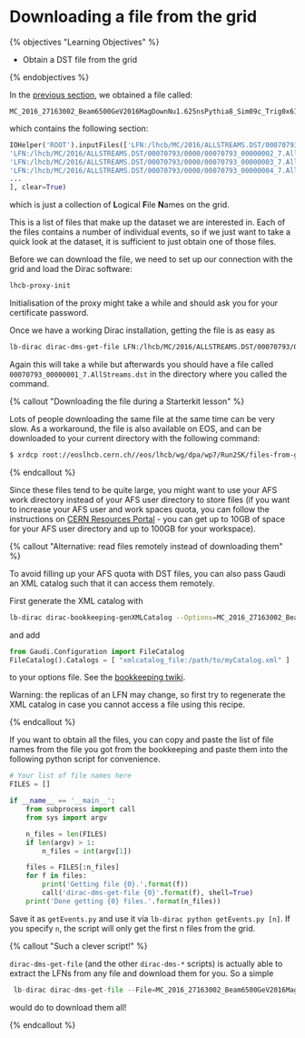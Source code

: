 # Downloading a file from the grid

{% objectives "Learning Objectives" %}

* Obtain a DST file from the grid

{% endobjectives %} 

In the [previous section](bookkeeping), we obtained a file called:
```
MC_2016_27163002_Beam6500GeV2016MagDownNu1.625nsPythia8_Sim09c_Trig0x6138160F_Reco16_Turbo03_Stripping28r1NoPrescalingFlagged_ALLSTREAMS.DST.py
```
which contains the following section:

```python
IOHelper('ROOT').inputFiles(['LFN:/lhcb/MC/2016/ALLSTREAMS.DST/00070793/0000/00070793_00000001_7.AllStreams.dst',
'LFN:/lhcb/MC/2016/ALLSTREAMS.DST/00070793/0000/00070793_00000002_7.AllStreams.dst',
'LFN:/lhcb/MC/2016/ALLSTREAMS.DST/00070793/0000/00070793_00000003_7.AllStreams.dst',
'LFN:/lhcb/MC/2016/ALLSTREAMS.DST/00070793/0000/00070793_00000004_7.AllStreams.dst',
...
], clear=True)
```
which is just a collection of **L**ogical **F**ile **N**ames on the grid.

This is a list of files that make up the dataset we are interested in. Each of 
the files contains a number of individual events, so if we just want to take a 
quick look at the dataset, it is sufficient to just obtain one of those files.

Before we can download the file, we need to set up our connection with the grid and load the Dirac software:
```bash
lhcb-proxy-init
```

Initialisation of the proxy might take a while and should ask you for your certificate password.

Once we have a working Dirac installation, getting the file is as easy as

```bash
lb-dirac dirac-dms-get-file LFN:/lhcb/MC/2016/ALLSTREAMS.DST/00070793/0000/00070793_00000001_7.AllStreams.dst
```

Again this will take a while but afterwards you should have a file called `00070793_00000001_7.AllStreams.dst` in the directory where you called the command.

{% callout "Downloading the file during a Starterkit lesson" %}

Lots of people downloading the same file at the same time can be very slow.
As a workaround, the file is also available on EOS, and can be downloaded to
your current directory with the following command:
```bash
$ xrdcp root://eoslhcb.cern.ch//eos/lhcb/wg/dpa/wp7/Run2SK/files-from-grid/00070793_00000001_7.AllStreams.dst .
```

{% endcallout %} 

Since these files tend to be quite large, you might want to use your AFS work 
directory instead of your AFS user directory to store files (if you want to increase 
your AFS user and work spaces quota, you can follow the instructions on [CERN Resources Portal](https://resources.web.cern.ch/resources/Help/?kbid=067040) - you can get up to 10GB of space 
for your AFS user directory and up to 100GB for your workspace).

{% callout "Alternative: read files remotely instead of downloading them" %}

To avoid filling up your AFS quota with DST files, you can also pass Gaudi an 
XML catalog such that it can access them remotely.

First generate the XML catalog with
```bash
lb-dirac dirac-bookkeeping-genXMLCatalog --Options=MC_2016_27163002_Beam6500GeV2016MagDownNu1.625nsPythia8_Sim09c_Trig0x6138160F_Reco16_Turbo03_Stripping28r1NoPrescalingFlagged_ALLSTREAMS.DST.py --Catalog=myCatalog.xml
```
and add
```python
from Gaudi.Configuration import FileCatalog
FileCatalog().Catalogs = [ "xmlcatalog_file:/path/to/myCatalog.xml" ]
```
to your options file. See the [bookkeeping twiki](https://twiki.cern.ch/twiki/bin/view/LHCb/LHCbDiracBKCLI).

Warning: the replicas of an LFN may change, so first try to regenerate the XML catalog in case you cannot access a file using this recipe.

{% endcallout %} 

If you want to obtain all the files, you can copy and paste the list of file names from the file you got from the bookkeeping and paste them into the following python script for convenience.

```python
# Your list of file names here
FILES = []

if __name__ == '__main__':
    from subprocess import call
    from sys import argv

    n_files = len(FILES)
    if len(argv) > 1:
        n_files = int(argv[1])

    files = FILES[:n_files]
    for f in files:
        print('Getting file {0}.'.format(f))
        call('dirac-dms-get-file {0}'.format(f), shell=True)
    print('Done getting {0} files.'.format(n_files))
```

Save it as `getEvents.py` and use it via `lb-dirac python getEvents.py [n]`. If you specify `n`, the script will only get the first n files from the grid.

{% callout "Such a clever script!" %}

`dirac-dms-get-file` (and the other `dirac-dms-*` scripts) is actually able to 
extract the LFNs from any file
and download them for you. So a simple
```python
 lb-dirac dirac-dms-get-file --File=MC_2016_27163002_Beam6500GeV2016MagDownNu1.625nsPythia8_Sim09c_Trig0x6138160F_Reco16_Turbo03_Stripping28r1NoPrescalingFlagged_ALLSTREAMS.DST.py
```
would do to download them all!

{% endcallout %} 
